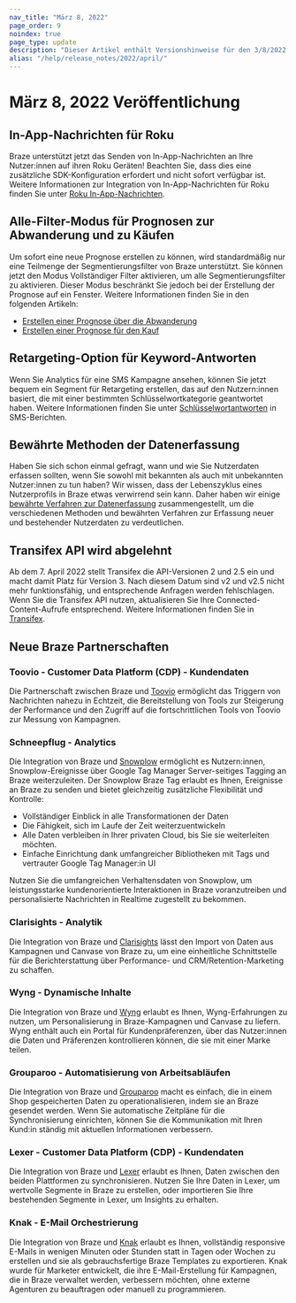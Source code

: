 ```yaml
---
nav_title: "März 8, 2022"
page_order: 9
noindex: true
page_type: update
description: "Dieser Artikel enthält Versionshinweise für den 3/8/2022."
alias: "/help/release_notes/2022/april/"
---
```


# März 8, 2022 Veröffentlichung

## In-App-Nachrichten für Roku

Braze unterstützt jetzt das Senden von In-App-Nachrichten an Ihre Nutzer:innen auf ihren Roku Geräten! Beachten Sie, dass dies eine zusätzliche SDK-Konfiguration erfordert und nicht sofort verfügbar ist. Weitere Informationen zur Integration von In-App-Nachrichten für Roku finden Sie unter [Roku In-App-Nachrichten]({{site.baseurl}}/developer_guide/in_app_messages/?sdktab=roku).

## Alle-Filter-Modus für Prognosen zur Abwanderung und zu Käufen

Um sofort eine neue Prognose erstellen zu können, wird standardmäßig nur eine Teilmenge der Segmentierungsfilter von Braze unterstützt. Sie können jetzt den Modus Vollständiger Filter aktivieren, um alle Segmentierungsfilter zu aktivieren. Dieser Modus beschränkt Sie jedoch bei der Erstellung der Prognose auf ein Fenster. Weitere Informationen finden Sie in den folgenden Artikeln:

- [Erstellen einer Prognose über die Abwanderung]({{site.baseurl}}/user_guide/predictive_suite/predictive_churn/creating_a_churn_prediction/#full-filter-mode)
- [Erstellen einer Prognose für den Kauf]({{site.baseurl}}/user_guide/predictive_suite/predictive_purchases/creating_a_purchase_prediction/#full-filter-mode)

## Retargeting-Option für Keyword-Antworten

Wenn Sie Analytics für eine SMS Kampagne ansehen, können Sie jetzt bequem ein Segment für Retargeting erstellen, das auf den Nutzern:innen basiert, die mit einer bestimmten Schlüsselwortkategorie geantwortet haben. Weitere Informationen finden Sie unter [Schlüsselwortantworten]({{site.baseurl}}/user_guide/message_building_by_channel/sms/sms_campaign_analytics/#keyword-responses) in SMS-Berichten.

## Bewährte Methoden der Datenerfassung

Haben Sie sich schon einmal gefragt, wann und wie Sie Nutzerdaten erfassen sollten, wenn Sie sowohl mit bekannten als auch mit unbekannten Nutzer:innen zu tun haben? Wir wissen, dass der Lebenszyklus eines Nutzerprofils in Braze etwas verwirrend sein kann. Daher haben wir einige [bewährte Verfahren zur Datenerfassung]({{site.baseurl}}/user_guide/data/user_data_collection/best_practices/) zusammengestellt, um die verschiedenen Methoden und bewährten Verfahren zur Erfassung neuer und bestehender Nutzerdaten zu verdeutlichen.

## Transifex API wird abgelehnt

Ab dem 7\. April 2022 stellt Transifex die API-Versionen 2 und 2.5 ein und macht damit Platz für Version 3. Nach diesem Datum sind v2 und v2.5 nicht mehr funktionsfähig, und entsprechende Anfragen werden fehlschlagen. Wenn Sie die Transifex API nutzen, aktualisieren Sie Ihre Connected-Content-Aufrufe entsprechend. Weitere Informationen finden Sie in [Transifex]({{site.baseurl}}/partners/message_personalization/localization/transifex/).

## Neue Braze Partnerschaften

### Toovio - Customer Data Platform (CDP) - Kundendaten

Die Partnerschaft zwischen Braze und [Toovio]({{site.baseurl}}/partners/data_and_analytics/customer_data_platform/toovio/) ermöglicht das Triggern von Nachrichten nahezu in Echtzeit, die Bereitstellung von Tools zur Steigerung der Performance und den Zugriff auf die fortschrittlichen Tools von Toovio zur Messung von Kampagnen.

### Schneepflug - Analytics

Die Integration von Braze und [Snowplow]({{site.baseurl}}/partners/data_and_analytics/customer_data_platform/snowplow/) ermöglicht es Nutzern:innen, Snowplow-Ereignisse über Google Tag Manager Server-seitiges Tagging an Braze weiterzuleiten. Der Snowplow Braze Tag erlaubt es Ihnen, Ereignisse an Braze zu senden und bietet gleichzeitig zusätzliche Flexibilität und Kontrolle:

- Vollständiger Einblick in alle Transformationen der Daten
- Die Fähigkeit, sich im Laufe der Zeit weiterzuentwickeln
- Alle Daten verbleiben in Ihrer privaten Cloud, bis Sie sie weiterleiten möchten.
- Einfache Einrichtung dank umfangreicher Bibliotheken mit Tags und vertrauter Google Tag Manager:in UI

Nutzen Sie die umfangreichen Verhaltensdaten von Snowplow, um leistungsstarke kundenorientierte Interaktionen in Braze voranzutreiben und personalisierte Nachrichten in Realtime zugestellt zu bekommen.

### Clarisights - Analytik

Die Integration von Braze und [Clarisights]({{site.baseurl}}/partners/data_and_analytics/business_intelligence/clarisights/) lässt den Import von Daten aus Kampagnen und Canvase von Braze zu, um eine einheitliche Schnittstelle für die Berichterstattung über Performance- und CRM/Retention-Marketing zu schaffen.

### Wyng - Dynamische Inhalte

Die Integration von Braze und [Wyng]({{site.baseurl}}/partners/wyng/) erlaubt es Ihnen, Wyng-Erfahrungen zu nutzen, um Personalisierung in Braze-Kampagnen und Canvase zu liefern. Wyng enthält auch ein Portal für Kundenpräferenzen, über das Nutzer:innen die Daten und Präferenzen kontrollieren können, die sie mit einer Marke teilen.

### Grouparoo - Automatisierung von Arbeitsabläufen

Die Integration von Braze und [Grouparoo]({{site.baseurl}}/help/release_notes/deprecations/grouparoo) macht es einfach, die in einem Shop gespeicherten Daten zu operationalisieren, indem sie an Braze gesendet werden. Wenn Sie automatische Zeitpläne für die Synchronisierung einrichten, können Sie die Kommunikation mit Ihren Kund:in ständig mit aktuellen Informationen verbessern.

### Lexer - Customer Data Platform (CDP) - Kundendaten

Die Integration von Braze und [Lexer]({{site.baseurl}}/partners/data_and_analytics/customer_data_platform/lexer/) erlaubt es Ihnen, Daten zwischen den beiden Plattformen zu synchronisieren. Nutzen Sie Ihre Daten in Lexer, um wertvolle Segmente in Braze zu erstellen, oder importieren Sie Ihre bestehenden Segmente in Lexer, um Insights zu erhalten.

### Knak - E-Mail Orchestrierung

Die Integration von Braze und [Knak]({{site.baseurl}}/partners/additional_channels_and_extensions/extensions/landing_pages/knak/) erlaubt es Ihnen, vollständig responsive E-Mails in wenigen Minuten oder Stunden statt in Tagen oder Wochen zu erstellen und sie als gebrauchsfertige Braze Templates zu exportieren. Knak wurde für Marketer entwickelt, die ihre E-Mail-Erstellung für Kampagnen, die in Braze verwaltet werden, verbessern möchten, ohne externe Agenturen zu beauftragen oder manuell zu programmieren.